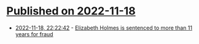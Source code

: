 # [Published on 2022-11-18](index.md)

* [2022-11-18, 22:22:42](https://news.ycombinator.com/item?id=33663278) - [Elizabeth Holmes is sentenced to more than 11 years for fraud](https://www.nytimes.com/2022/11/18/technology/elizabeth-holmes-sentence-theranos.html)
